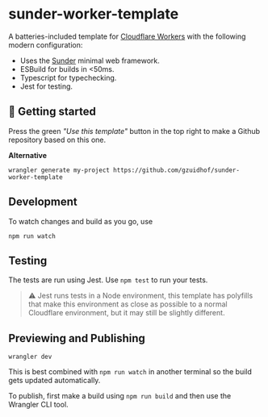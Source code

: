 # sunder-worker-template

A batteries-included template for [Cloudflare Workers](https://workers.cloudflare.com) with the following modern configuration:

* Uses the [Sunder](https://sunderjs.com) minimal web framework.
* ESBuild for builds in <50ms.
* Typescript for typechecking.
* Jest for testing.

## 🚀 Getting started

Press the green *"Use this template"* button in the top right to make a Github repository based on this one.

**Alternative**

```
wrangler generate my-project https://github.com/gzuidhof/sunder-worker-template
```

## Development

To watch changes and build as you go, use 
```
npm run watch
```

## Testing

The tests are run using Jest. Use `npm test` to run your tests.

> ⚠️ Jest runs tests in a Node environment, this template has polyfills that make this environment as close as possible to a normal Cloudflare environment, but it may still be slightly different.

## Previewing and Publishing
```
wrangler dev
```

This is best combined with `npm run watch` in another terminal so the build gets updated automatically.

To publish, first make a build using `npm run build` and then use the Wrangler CLI tool.
